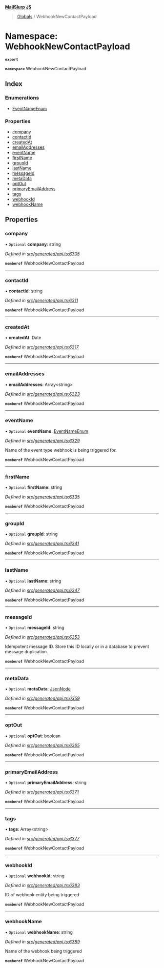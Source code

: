 **[MailSlurp JS](../README.md)**

> [Globals](../README.md) / WebhookNewContactPayload

# Namespace: WebhookNewContactPayload

**`export`** 

**`namespace`** WebhookNewContactPayload

## Index

### Enumerations

* [EventNameEnum](../enums/webhooknewcontactpayload.eventnameenum.md)

### Properties

* [company](webhooknewcontactpayload.md#company)
* [contactId](webhooknewcontactpayload.md#contactid)
* [createdAt](webhooknewcontactpayload.md#createdat)
* [emailAddresses](webhooknewcontactpayload.md#emailaddresses)
* [eventName](webhooknewcontactpayload.md#eventname)
* [firstName](webhooknewcontactpayload.md#firstname)
* [groupId](webhooknewcontactpayload.md#groupid)
* [lastName](webhooknewcontactpayload.md#lastname)
* [messageId](webhooknewcontactpayload.md#messageid)
* [metaData](webhooknewcontactpayload.md#metadata)
* [optOut](webhooknewcontactpayload.md#optout)
* [primaryEmailAddress](webhooknewcontactpayload.md#primaryemailaddress)
* [tags](webhooknewcontactpayload.md#tags)
* [webhookId](webhooknewcontactpayload.md#webhookid)
* [webhookName](webhooknewcontactpayload.md#webhookname)

## Properties

### company

• `Optional` **company**: string

*Defined in [src/generated/api.ts:6305](https://github.com/mailslurp/mailslurp-client/blob/cce5bf2/src/generated/api.ts#L6305)*

**`memberof`** WebhookNewContactPayload

___

### contactId

•  **contactId**: string

*Defined in [src/generated/api.ts:6311](https://github.com/mailslurp/mailslurp-client/blob/cce5bf2/src/generated/api.ts#L6311)*

**`memberof`** WebhookNewContactPayload

___

### createdAt

•  **createdAt**: Date

*Defined in [src/generated/api.ts:6317](https://github.com/mailslurp/mailslurp-client/blob/cce5bf2/src/generated/api.ts#L6317)*

**`memberof`** WebhookNewContactPayload

___

### emailAddresses

•  **emailAddresses**: Array\<string>

*Defined in [src/generated/api.ts:6323](https://github.com/mailslurp/mailslurp-client/blob/cce5bf2/src/generated/api.ts#L6323)*

**`memberof`** WebhookNewContactPayload

___

### eventName

• `Optional` **eventName**: [EventNameEnum](../enums/webhooknewcontactpayload.eventnameenum.md)

*Defined in [src/generated/api.ts:6329](https://github.com/mailslurp/mailslurp-client/blob/cce5bf2/src/generated/api.ts#L6329)*

Name of the event type webhook is being triggered for.

**`memberof`** WebhookNewContactPayload

___

### firstName

• `Optional` **firstName**: string

*Defined in [src/generated/api.ts:6335](https://github.com/mailslurp/mailslurp-client/blob/cce5bf2/src/generated/api.ts#L6335)*

**`memberof`** WebhookNewContactPayload

___

### groupId

• `Optional` **groupId**: string

*Defined in [src/generated/api.ts:6341](https://github.com/mailslurp/mailslurp-client/blob/cce5bf2/src/generated/api.ts#L6341)*

**`memberof`** WebhookNewContactPayload

___

### lastName

• `Optional` **lastName**: string

*Defined in [src/generated/api.ts:6347](https://github.com/mailslurp/mailslurp-client/blob/cce5bf2/src/generated/api.ts#L6347)*

**`memberof`** WebhookNewContactPayload

___

### messageId

• `Optional` **messageId**: string

*Defined in [src/generated/api.ts:6353](https://github.com/mailslurp/mailslurp-client/blob/cce5bf2/src/generated/api.ts#L6353)*

Idempotent message ID. Store this ID locally or in a database to prevent message duplication.

**`memberof`** WebhookNewContactPayload

___

### metaData

• `Optional` **metaData**: [JsonNode](../interfaces/jsonnode.md)

*Defined in [src/generated/api.ts:6359](https://github.com/mailslurp/mailslurp-client/blob/cce5bf2/src/generated/api.ts#L6359)*

**`memberof`** WebhookNewContactPayload

___

### optOut

• `Optional` **optOut**: boolean

*Defined in [src/generated/api.ts:6365](https://github.com/mailslurp/mailslurp-client/blob/cce5bf2/src/generated/api.ts#L6365)*

**`memberof`** WebhookNewContactPayload

___

### primaryEmailAddress

• `Optional` **primaryEmailAddress**: string

*Defined in [src/generated/api.ts:6371](https://github.com/mailslurp/mailslurp-client/blob/cce5bf2/src/generated/api.ts#L6371)*

**`memberof`** WebhookNewContactPayload

___

### tags

•  **tags**: Array\<string>

*Defined in [src/generated/api.ts:6377](https://github.com/mailslurp/mailslurp-client/blob/cce5bf2/src/generated/api.ts#L6377)*

**`memberof`** WebhookNewContactPayload

___

### webhookId

• `Optional` **webhookId**: string

*Defined in [src/generated/api.ts:6383](https://github.com/mailslurp/mailslurp-client/blob/cce5bf2/src/generated/api.ts#L6383)*

ID of webhook entity being triggered

**`memberof`** WebhookNewContactPayload

___

### webhookName

• `Optional` **webhookName**: string

*Defined in [src/generated/api.ts:6389](https://github.com/mailslurp/mailslurp-client/blob/cce5bf2/src/generated/api.ts#L6389)*

Name of the webhook being triggered

**`memberof`** WebhookNewContactPayload
